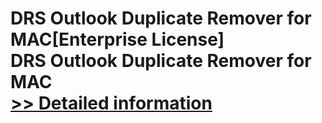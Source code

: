 # DRS Outlook Duplicate Remover for MAC[Enterprise License]<br />DRS Outlook Duplicate Remover for MAC<br />[>> Detailed information](https://secure.shareit.com/shareit/product.html?productid=301004986&affiliateid=200057808)